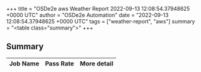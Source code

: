 +++
title = "OSDe2e aws Weather Report 2022-09-13 12:08:54.37948625 +0000 UTC"
author = "OSDe2e Automation"
date = "2022-09-13 12:08:54.37948625 +0000 UTC"
tags = ["weather-report", "aws"]
summary = "<table class=\"summary\"></table>"
+++
## Summary

| Job Name | Pass Rate | More detail |
|----------|-----------|-------------|




